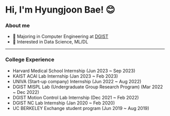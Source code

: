 # Hi, I'm Hyungjoon Bae! 😊

### About me

* 🚀 Majoring in Computer Engineering at [DGIST](https://dgist.ac.kr/;jsessionid=2F85638F6224C216BAD3289F5647F962) 
* 👀 Interested in Data Science, ML/DL


---

### College Experience

* Harvard Medical School Internship      (Jun 2023 ~ Sep 2023)
* KAIST ACAI Lab Internship (Jan 2023 ~ Feb 2023)
* UNIVA (Start-up company) Internship (Jun 2022 ~ Aug 2022)
* DGIST MISPL Lab (Undergraduate Group Research Program) (Mar 2022 ~ Dec 2022)
* DGIST Motion Control Lab Internship (Dec 2021 ~ Feb 2022)
* DGIST NC Lab Internship (Jan 2020 ~ Feb 2020)
* UC BERKELEY Exchange student program (Jun 2019 ~ Aug 2019)
